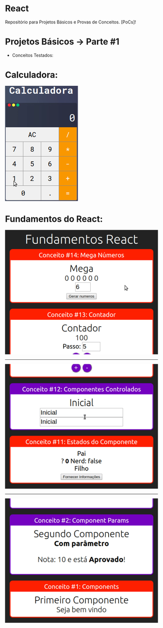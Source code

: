 # React
Repositório para Projetos Básicos e Provas de Conceitos. [PoCs]!

# Projetos Básicos -> Parte #1
- Conceitos Testados:

# Calculadora:

![](.github/calc.gif)

# Fundamentos do React:

![](.github/E1314.gif)

<hr/>

![](.github/E1112.gif)

<hr/>

![](.github/EAll.gif)

